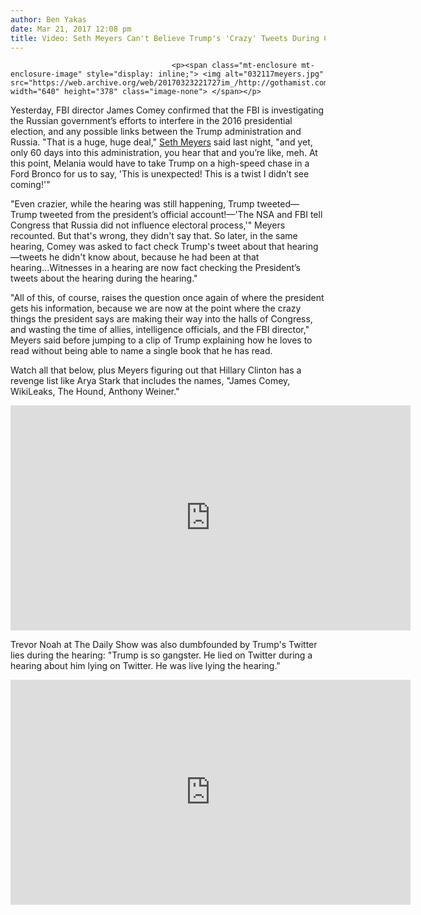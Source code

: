 ```yaml
---
author: Ben Yakas
date: Mar 21, 2017 12:08 pm
title: Video: Seth Meyers Can't Believe Trump's 'Crazy' Tweets During Comey Hearing
---
```


	
										<p><span class="mt-enclosure mt-enclosure-image" style="display: inline;"> <img alt="032117meyers.jpg" src="https://web.archive.org/web/20170323221727im_/http://gothamist.com/attachments/byakas/032117meyers.jpg" width="640" height="378" class="image-none"> </span></p>

<p>Yesterday, FBI director James Comey confirmed that the FBI is investigating the Russian government&#x2019;s efforts to interfere in the 2016 presidential election, and any possible links between the Trump administration and Russia. &quot;That is a huge, huge deal,&quot; <a href="https://web.archive.org/web/20170323221727/http://gothamist.com/tags/sethmeyers">Seth Meyers</a> said last night, &quot;and yet, only 60 days into this administration, you hear that and you&#x2019;re like, meh. At this point, Melania would have to take Trump on a high-speed chase in a Ford Bronco for us to say, &apos;This is unexpected! This is a twist I didn&#x2019;t see coming!&apos;&quot;</p>

<p>&quot;Even crazier, while the hearing was still happening, Trump tweeted&#x2014;Trump tweeted from the president&#x2019;s official account!&#x2014;&apos;The NSA and FBI tell Congress that Russia did not influence electoral process,&apos;&quot; Meyers recounted. But that&apos;s wrong, they didn&apos;t say that. So later, in the same hearing, Comey was asked to fact check Trump&apos;s tweet about that hearing&#x2014;tweets he didn&apos;t know about, because he had been at that hearing...Witnesses in a hearing are now fact checking the President&#x2019;s tweets about the hearing during the hearing.&quot;</p>

<p>&quot;All of this, of course, raises the question once again of where the president gets his information, because we are now at the point where the crazy things the president says are making their way into the halls of Congress, and wasting the time of allies, intelligence officials, and the FBI director,&quot; Meyers said before jumping to a clip of Trump explaining how he loves to read without being able to name a single book that he has read. </p>

<p>Watch all that below, plus Meyers figuring out that Hillary Clinton has a revenge list like Arya Stark that includes the names, &quot;James Comey, WikiLeaks, The Hound, Anthony Weiner.&quot;</p>

<p><iframe width="640" height="360" src="https://web.archive.org/web/20170323221727if_/https://www.youtube.com/embed/hQbanqJT4Uc" frameborder="0" allowfullscreen></iframe></p>

<p>Trevor Noah at The Daily Show was also dumbfounded by Trump&apos;s Twitter lies during the hearing: &quot;Trump is so gangster. He lied on Twitter during a hearing about him lying on Twitter. He was live lying the hearing.&quot;</p>

<p><iframe width="640" height="360" src="https://web.archive.org/web/20170323221727if_/https://www.youtube.com/embed/IcSD5ow87QU" frameborder="0" allowfullscreen></iframe></p>					
										
									
				
